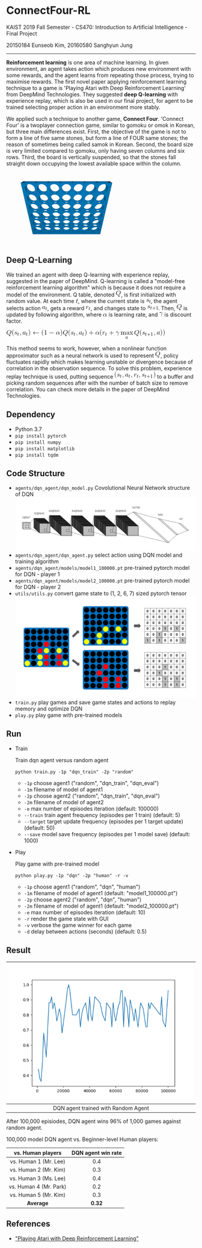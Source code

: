 # ConnectFour-RL
KAIST 2019 Fall Semester - CS470: Introduction to Artificial Intelligence - Final Project

20150184 Eunseob Kim, 20160580 Sanghyun Jung

---------------------
**Reinforcement learning** is one area of machine learning. In given environment, an agent takes action which produces new environment with some rewards, and the agent learns from repeating those process, trying to maximise rewards. The first novel paper applying reinforcement learning technique to a game is 'Playing Atari with Deep Reinforcement Learning' from DeepMind Technologies. They suggested **deep Q-learning** with experience replay, which is also be used in our final project, for agent to be trained selecting proper action in an environment more stably.

We applied such a technique to another game, **Connect Four**. 'Connect Four' is a twoplayer connection game, similar to gomoku or omok in Korean, but three main differences exist. First, the objective of the game is not to form a line of five same stones, but form a line of FOUR same stones; the reason of sometimes being called samok in Korean. Second, the board size is very limited compared to gomoku, only having seven columns and six rows. Third, the board is vertically suspended, so that the stones fall straight down occupying the lowest available space within the column.

 ![ConnectFour game](images/connect_four.gif)

## Deep Q-Learning
We trained an agent with deep Q-learning with experience replay, suggested in the paper of DeepMind. Q-learning is called a "model-free reinforcement learning algorithm" which is because it does not require a model of the environment. Q table, denoted ![eq1](images/eq1.png), is first initialized with random value. At each time ![eq2](images/eq2.png), where the current state is ![eq3](images/eq3.png), the agent selects action ![eq4](images/eq4.png), gets a reward ![eq5](images/eq5.png), and changes state to ![eq6](images/eq6.png). Then, ![eq1](images/eq1.png) is updated by following algorithm, where ![eq7](images/eq7.png) is learning rate, and ![eq8](images/eq8.png) is discount factor.

![eq9](images/eq9.png)

This method seems to work, however, when a nonlinear function approximator such as a neural network is used to represent ![eq1](images/eq1.png), policy fluctuates rapidly which makes learning unstable or divergence because of correlation in the observation sequence. To solve this problem,  experience replay technique is used, putting sequence ![eq10](images/eq10.png) to a buffer and picking random sequences after with the number of batch size to remove correlation. You can check more details in the paper of DeepMind Technologies.

## Dependency

* Python 3.7
* ``` pip install pytorch ```
* ``` pip install numpy ```
* ``` pip install matplotlib ```
* ``` pip install tqdm ```

## Code Structure

- ```agents/dqn_agent/dqn_model.py```  Covolutional Neural Network structure of DQN
![DQN structure](images/dqn_structure.png)
- ```agents/dqn_agent/dqn_agent.py```  select action using DQN model and training algorithm
- ```agents/dqn_agent/models/model1_100000.pt```  pre-trained pytorch model for DQN - player 1
- ```agents/dqn_agent/models/model2_100000.pt```  pre-trained pytorch model for DQN - player 2
- ```utils/utils.py```  convert game state to (1, 2, 6, 7) sized pytorch tensor
![Preprocess of state to tensor](images/preprocess.png)
- ```train.py```  play games and save game states and actions to replay memory and optimize DQN
- ```play.py```  play game with pre-trained models

## Run

* Train

  Train dqn agent versus random agent

  ``` 
  python train.py -1p "dqn_train" -2p "random"
  ```

  - ```-1p```  choose agent1 ("random", "dqn_train", "dqn_eval")
  - ```-1m```  filename of model of agent1
  - ```-2p```  choose agent2 ("random", "dqn_train", "dqn_eval")
  - ```-2m``` filename of model of agent2
  - ```-e```  max number of episodes iteration (default: 100000)
  - ```--train```  train agent frequency (episodes per 1 train) (default: 5)
  - ```--target```  target update frequency (episodes per 1 target update) (default: 50)
  - ```--save```  model save frequency (episodes per 1 model save) (default: 1000)

* Play

  Play game with pre-trained model
  
  ```
  python play.py -1p "dqn" -2p "human" -r -v
  ```
  
  - ```-1p```  choose agent1 ("random", "dqn", "human")
  - ```-1m```  filename of model of agent1 (default: "model1_100000.pt")
  - ```-2p```  choose agent2 ("random", "dqn", "human")
  - ```-2m```  filename of model of agent1 (default: "model2_100000.pt")
  - ```-e```  max number of episodes iteration (default: 10)
  - ```-r```  render the game state with GUI
  - ```-v```  verbose the game winner for each game
  - ```-d```  delay between actions (seconds) (default: 0.5)

## Result

| ![DQN agent trained with Random Agent](images/graph.png) |
|:---:|
| DQN agent trained with Random Agent |

After 100,000 episiodes, DQN agent wins 96% of 1,000 games against random agent.

100,000 model DQN agent vs. Beginner-level Human players:

| vs. Human players | DQN agent win rate |
|:---:| :---:|
| vs. Human 1 (Mr. Lee)  | 0.4  |
| vs. Human 2 (Mr. Kim)  | 0.3  |
| vs. Human 3 (Ms. Lee)  | 0.4  |
| vs. Human 4 (Mr. Park) | 0.2  |
| vs. Human 5 (Mr. Kim)  | 0.3  |
| **Average**            | **0.32** |


## References
- ["Playing Atari with Deep Reinforcement Learning"](https://arxiv.org/abs/1312.5602)